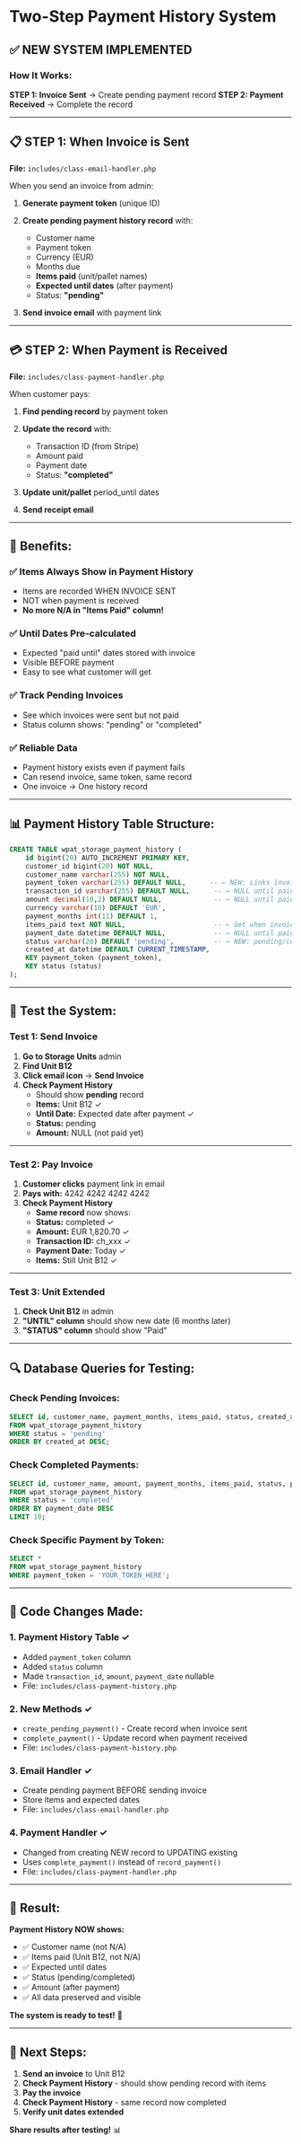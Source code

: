 # Two-Step Payment History System

## ✅ NEW SYSTEM IMPLEMENTED

### How It Works:

**STEP 1: Invoice Sent** → Create pending payment record
**STEP 2: Payment Received** → Complete the record

---

## 📋 STEP 1: When Invoice is Sent

**File:** `includes/class-email-handler.php`

When you send an invoice from admin:
1. **Generate payment token** (unique ID)
2. **Create pending payment history record** with:
   - Customer name
   - Payment token
   - Currency (EUR)
   - Months due
   - **Items paid** (unit/pallet names)
   - **Expected until dates** (after payment)
   - Status: **"pending"**

3. **Send invoice email** with payment link

---

## 💳 STEP 2: When Payment is Received

**File:** `includes/class-payment-handler.php`

When customer pays:
1. **Find pending record** by payment token
2. **Update the record** with:
   - Transaction ID (from Stripe)
   - Amount paid
   - Payment date
   - Status: **"completed"**

3. **Update unit/pallet** period_until dates
4. **Send receipt email**

---

## 🎯 Benefits:

### ✅ Items Always Show in Payment History
- Items are recorded WHEN INVOICE SENT
- NOT when payment is received
- **No more N/A in "Items Paid" column!**

### ✅ Until Dates Pre-calculated
- Expected "paid until" dates stored with invoice
- Visible BEFORE payment
- Easy to see what customer will get

### ✅ Track Pending Invoices
- See which invoices were sent but not paid
- Status column shows: "pending" or "completed"

### ✅ Reliable Data
- Payment history exists even if payment fails
- Can resend invoice, same token, same record
- One invoice → One history record

---

## 📊 Payment History Table Structure:

```sql
CREATE TABLE wpat_storage_payment_history (
    id bigint(20) AUTO_INCREMENT PRIMARY KEY,
    customer_id bigint(20) NOT NULL,
    customer_name varchar(255) NOT NULL,
    payment_token varchar(255) DEFAULT NULL,      -- ← NEW: Links invoice to payment
    transaction_id varchar(255) DEFAULT NULL,      -- ← NULL until paid
    amount decimal(10,2) DEFAULT NULL,             -- ← NULL until paid
    currency varchar(10) DEFAULT 'EUR',
    payment_months int(11) DEFAULT 1,
    items_paid text NOT NULL,                      -- ← Set when invoice sent!
    payment_date datetime DEFAULT NULL,            -- ← NULL until paid
    status varchar(20) DEFAULT 'pending',          -- ← NEW: pending/completed
    created_at datetime DEFAULT CURRENT_TIMESTAMP,
    KEY payment_token (payment_token),
    KEY status (status)
);
```

---

## 🧪 Test the System:

### Test 1: Send Invoice

1. **Go to Storage Units** admin
2. **Find Unit B12**
3. **Click email icon** → **Send Invoice**
4. **Check Payment History**
   - Should show **pending** record
   - **Items:** Unit B12 ✓
   - **Until Date:** Expected date after payment ✓
   - **Status:** pending
   - **Amount:** NULL (not paid yet)

---

### Test 2: Pay Invoice

1. **Customer clicks** payment link in email
2. **Pays with:** 4242 4242 4242 4242
3. **Check Payment History**
   - **Same record** now shows:
   - **Status:** completed ✓
   - **Amount:** EUR 1,820.70 ✓
   - **Transaction ID:** ch_xxx ✓
   - **Payment Date:** Today ✓
   - **Items:** Still Unit B12 ✓

---

### Test 3: Unit Extended

1. **Check Unit B12** in admin
2. **"UNTIL" column** should show new date (6 months later)
3. **"STATUS" column** should show "Paid"

---

## 🔍 Database Queries for Testing:

### Check Pending Invoices:
```sql
SELECT id, customer_name, payment_months, items_paid, status, created_at
FROM wpat_storage_payment_history
WHERE status = 'pending'
ORDER BY created_at DESC;
```

### Check Completed Payments:
```sql
SELECT id, customer_name, amount, payment_months, items_paid, status, payment_date
FROM wpat_storage_payment_history
WHERE status = 'completed'
ORDER BY payment_date DESC
LIMIT 10;
```

### Check Specific Payment by Token:
```sql
SELECT *
FROM wpat_storage_payment_history
WHERE payment_token = 'YOUR_TOKEN_HERE';
```

---

## 📝 Code Changes Made:

### 1. Payment History Table ✓
- Added `payment_token` column
- Added `status` column  
- Made `transaction_id`, `amount`, `payment_date` nullable
- File: `includes/class-payment-history.php`

### 2. New Methods ✓
- `create_pending_payment()` - Create record when invoice sent
- `complete_payment()` - Update record when payment received
- File: `includes/class-payment-history.php`

### 3. Email Handler ✓
- Create pending payment BEFORE sending invoice
- Store items and expected dates
- File: `includes/class-email-handler.php`

### 4. Payment Handler ✓
- Changed from creating NEW record to UPDATING existing
- Uses `complete_payment()` instead of `record_payment()`
- File: `includes/class-payment-handler.php`

---

## 🎯 Result:

**Payment History NOW shows:**
- ✅ Customer name (not N/A)
- ✅ Items paid (Unit B12, not N/A)
- ✅ Expected until dates
- ✅ Status (pending/completed)
- ✅ Amount (after payment)
- ✅ All data preserved and visible

**The system is ready to test!** 🚀

---

## 📧 Next Steps:

1. **Send an invoice** to Unit B12
2. **Check Payment History** - should show pending record with items
3. **Pay the invoice** 
4. **Check Payment History** - same record now completed
5. **Verify unit dates extended**

**Share results after testing!** 📊
